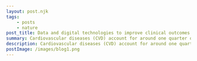 ```yaml
---
layout: post.njk
tags: 
    - posts
    - nature
post_title: Data and digital technologies to improve clinical outcomes for high-risk cardiovascular patients in Australia
summary: Cardiovascular diseases (CVD) account for around one quarter of deaths in Australia.
description: Cardiovascular diseases (CVD) account for around one quarter of deaths in Australia.1 The Economist Intelligence Unit estimates that the annual direct and indirect costs of CVD in Australia totals US$12.3bn.2 There are numerous modifiable risk factors for CVD, but the most important include hypertension (high blood pressure), high cholesterol, tobacco use, diabetes and obesity.3 While much of the recent focus has been on primary prevention through lifestyle modification, those highrisk patients with existing CVD—such as peripheral artery disease or a previous heart attack or stroke—require particular attention to avoid further morbidity and mortality.
postImage: /images/blog1.png
---
```

